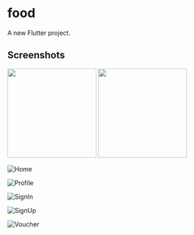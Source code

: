 # food

A new Flutter project.

## Screenshots
<img width="200" src= "https://github.com/daivph/food-delivery/blob/master/screenshots/home.png"/> <img width="200" src= "https://github.com/daivph/food-delivery/blob/master/screenshots/profile.png"/>

![Home](https://github.com/daivph/food-delivery/blob/master/screenshots/home.png)

![Profile](https://github.com/daivph/food-delivery/blob/master/screenshots/profile.png)

![SignIn](https://github.com/daivph/food-delivery/blob/master/screenshots/signin.png)

![SignUp](https://github.com/daivph/food-delivery/blob/master/screenshots/signup.png)

![Voucher](https://github.com/daivph/food-delivery/blob/master/screenshots/voucher.png)

